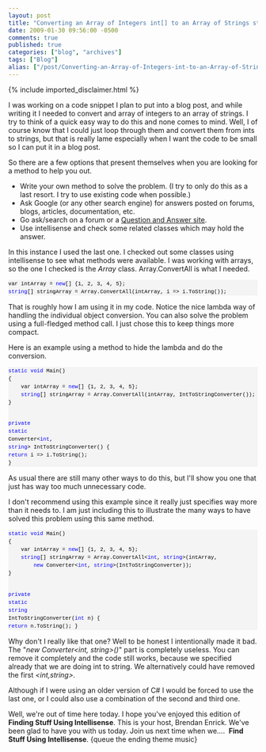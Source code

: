 ```yaml
---
layout: post
title: "Converting an Array of Integers int[] to an Array of Strings string[]"
date: 2009-01-30 09:56:00 -0500
comments: true
published: true
categories: ["blog", "archives"]
tags: ["Blog"]
alias: ["/post/Converting-an-Array-of-Integers-int-to-an-Array-of-Strings-string", "/post/converting-an-array-of-integers-int-to-an-array-of-strings-string"]
---
```

<!-- more -->
{% include imported_disclaimer.html %}
<p>I was working on a code snippet I plan to put into a blog post, and while writing it I needed to convert and array of integers to an array of strings. I try to think of a quick easy way to do this and none comes to mind. Well, I of course know that I could just loop through them and convert them from ints to strings, but that is really lame especially when I want the code to be small so I can put it in a blog post.</p>
<p>So there are a few options that present themselves when you are looking for a method to help you out.</p>
<ul>
<li>Write your own method to solve the problem. (I try to only do this as a last resort. I try to use existing code when possible.)</li>
<li>Ask Google (or any other search engine) for answers posted on forums, blogs, articles, documentation, etc.</li>
<li>Go ask/search on a forum or a <a href="http://stackoverflow.com/" target="_blank">Question and Answer site</a>.</li>
<li>Use intellisense and check some related classes which may hold the answer.</li>
</ul>
<p>In this instance I used the last one. I checked out some classes using intellisense to see what methods were available. I was working with arrays, so the one I checked is the <em>Array</em> class. Array.ConvertAll is what I needed.</p>
<div>
<pre style="border-style: none; margin: 0em; padding: 0px; overflow: visible; line-height: 12pt; background-color: #f4f4f4; width: 100%; font-family: consolas,'Courier New',courier,monospace; color: black; font-size: 8pt;">var intArray = <span style="color: #0000ff;">new</span>[] {1, 2, 3, 4, 5};
<span style="color: #0000ff;">string</span>[] stringArray = Array.ConvertAll(intArray, i =&gt; i.ToString());
</pre>
</div>
<p>That is roughly how I am using it in my code. Notice the nice lambda way of handling the individual object conversion. You can also solve the problem using a full-fledged method call. I just chose this to keep things more compact.</p>
<p>Here is an example using a method to hide the lambda and do the conversion.</p>
<div>
<pre style="border-style: none; margin: 0em; padding: 0px; overflow: visible; line-height: 12pt; background-color: #f4f4f4; width: 100%; font-family: consolas,'Courier New',courier,monospace; color: black; font-size: 8pt;"><span style="color: #0000ff;">static</span> <span style="color: #0000ff;">void</span> Main()
{
    var intArray = <span style="color: #0000ff;">new</span>[] {1, 2, 3, 4, 5};
    <span style="color: #0000ff;">string</span>[] stringArray = Array.ConvertAll(intArray, IntToStringConverter());
}

<span style="color: #0000ff;">private</span> <span style="color: #0000ff;">static</span> Converter&lt;<span style="color: #0000ff;">int</span>, <span style="color: #0000ff;">string</span>&gt; IntToStringConverter()
{
    <span style="color: #0000ff;">return</span> i =&gt; i.ToString();
}</pre>
</div>
<p>As usual there are still many other ways to do this, but I'll show you one that just has way too much unnecessary code.</p>
<p>I don't recommend using this example since it really just specifies way more than it needs to. I am just including this to illustrate the many ways to have solved this problem using this same method.</p>
<div>
<pre style="border-style: none; margin: 0em; padding: 0px; overflow: visible; line-height: 12pt; background-color: #f4f4f4; width: 100%; font-family: consolas,'Courier New',courier,monospace; color: black; font-size: 8pt;"><span style="color: #0000ff;">static</span> <span style="color: #0000ff;">void</span> Main()
{
    var intArray = <span style="color: #0000ff;">new</span>[] {1, 2, 3, 4, 5};
    <span style="color: #0000ff;">string</span>[] stringArray = Array.ConvertAll&lt;<span style="color: #0000ff;">int</span>, <span style="color: #0000ff;">string</span>&gt;(intArray, 
        <span style="color: #0000ff;">new</span> Converter&lt;<span style="color: #0000ff;">int</span>, <span style="color: #0000ff;">string</span>&gt;(IntToStringConverter));
}

<span style="color: #0000ff;">private</span> <span style="color: #0000ff;">static</span> <span style="color: #0000ff;">string</span> IntToStringConverter(<span style="color: #0000ff;">int</span> n)
{
    <span style="color: #0000ff;">return</span> n.ToString();
}</pre>
</div>
<p>Why don't I really like that one? Well to be honest I intentionally made it bad. The "<em>new Converter&lt;int, string&gt;()</em>" part is completely useless. You can remove it completely and the code still works, because we specified already that we are doing int to string. We alternatively could have removed the first <em>&lt;int,string&gt;.</em></p>
<p>Although if I were using an older version of C# I would be forced to use the last one, or I could also use a combination of the second and third one.</p>
<p>Well, we're out of time here today. I hope you've enjoyed this edition of <strong>Finding Stuff Using Intellisense</strong>. This is your host, Brendan Enrick. We've been glad to have you with us today. Join us next time when we....&nbsp; <strong>Find Stuff Using Intellisense</strong>. {queue the ending theme music}</p>
